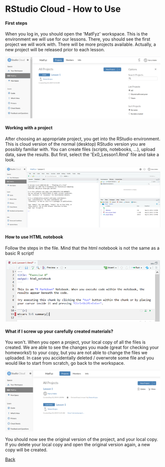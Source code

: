 # RStudio Cloud - How to Use

#### First steps
When you log in, you should open the 'MatFyz' workspace. This is the environment we will use for our lessons. There, you should see the first project we will work with.
There will be more projects available. Actually, a new project will be released prior to each lesson.

![List_of_projects](Lesson_pictures/p3_list_of_projects.PNG)

#### Working with a project
After choosing an appropriate project, you get into the RStudio environment. This is cloud version of the normal (desktop) RStudio version you are possibly familiar with. 
You can create files (scripts, notebooks, ...), upload data, save the results. But first, select the 'Ex0_Lesson1.Rmd' file and take a look.

![Project_environment](Lesson_pictures/p3_project_environment.PNG)

#### How to use HTML notebook
Follow the steps in the file. Mind that the html notebook is not the same as a basic R script!

![HTML_notebook](Lesson_pictures/p3_html_notebook.PNG)

#### What if I screw up your carefully created materials?
You won't. When you open a project, your local copy of all the files is created. We are able to see the changes you made (great for checking your homeworks!) to your copy, but you are not able to change the files we uploaded. In case you accidentally deleted / overwrote some file and you would like to start from scratch, go back to the workspace.

![List_of_projects_updated](Lesson_pictures/p3_list_of_projects2.PNG)

You should now see the original version of the project, and your local copy. If you delete your local copy and open the original version again, a new copy will be created.

[Back](/Lessons/Lesson1/README.md)